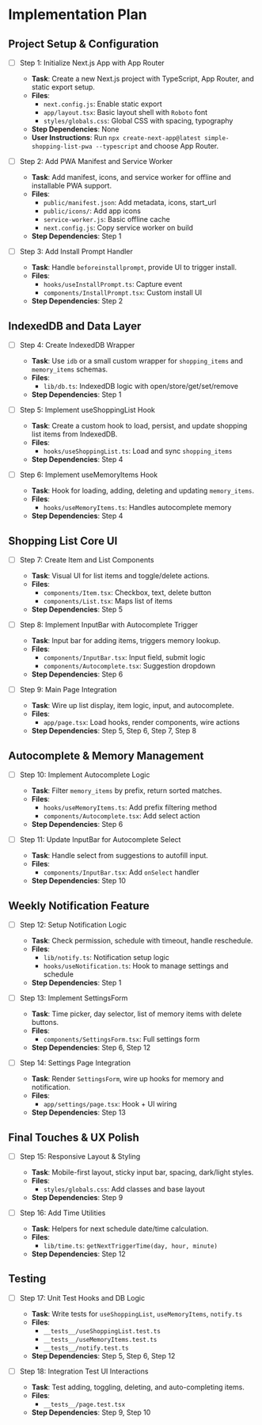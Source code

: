 # Implementation Plan

## Project Setup & Configuration

- [ ] Step 1: Initialize Next.js App with App Router
  - **Task**: Create a new Next.js project with TypeScript, App Router, and static export setup.
  - **Files**:
    - `next.config.js`: Enable static export
    - `app/layout.tsx`: Basic layout shell with `Roboto` font
    - `styles/globals.css`: Global CSS with spacing, typography
  - **Step Dependencies**: None
  - **User Instructions**: Run `npx create-next-app@latest simple-shopping-list-pwa --typescript` and choose App Router.

- [ ] Step 2: Add PWA Manifest and Service Worker
  - **Task**: Add manifest, icons, and service worker for offline and installable PWA support.
  - **Files**:
    - `public/manifest.json`: Add metadata, icons, start_url
    - `public/icons/`: Add app icons
    - `service-worker.js`: Basic offline cache
    - `next.config.js`: Copy service worker on build
  - **Step Dependencies**: Step 1

- [ ] Step 3: Add Install Prompt Handler
  - **Task**: Handle `beforeinstallprompt`, provide UI to trigger install.
  - **Files**:
    - `hooks/useInstallPrompt.ts`: Capture event
    - `components/InstallPrompt.tsx`: Custom install UI
  - **Step Dependencies**: Step 2

## IndexedDB and Data Layer

- [ ] Step 4: Create IndexedDB Wrapper
  - **Task**: Use `idb` or a small custom wrapper for `shopping_items` and `memory_items` schemas.
  - **Files**:
    - `lib/db.ts`: IndexedDB logic with open/store/get/set/remove
  - **Step Dependencies**: Step 1

- [ ] Step 5: Implement useShoppingList Hook
  - **Task**: Create a custom hook to load, persist, and update shopping list items from IndexedDB.
  - **Files**:
    - `hooks/useShoppingList.ts`: Load and sync `shopping_items`
  - **Step Dependencies**: Step 4

- [ ] Step 6: Implement useMemoryItems Hook
  - **Task**: Hook for loading, adding, deleting and updating `memory_items`.
  - **Files**:
    - `hooks/useMemoryItems.ts`: Handles autocomplete memory
  - **Step Dependencies**: Step 4

## Shopping List Core UI

- [ ] Step 7: Create Item and List Components
  - **Task**: Visual UI for list items and toggle/delete actions.
  - **Files**:
    - `components/Item.tsx`: Checkbox, text, delete button
    - `components/List.tsx`: Maps list of items
  - **Step Dependencies**: Step 5

- [ ] Step 8: Implement InputBar with Autocomplete Trigger
  - **Task**: Input bar for adding items, triggers memory lookup.
  - **Files**:
    - `components/InputBar.tsx`: Input field, submit logic
    - `components/Autocomplete.tsx`: Suggestion dropdown
  - **Step Dependencies**: Step 6

- [ ] Step 9: Main Page Integration
  - **Task**: Wire up list display, item logic, input, and autocomplete.
  - **Files**:
    - `app/page.tsx`: Load hooks, render components, wire actions
  - **Step Dependencies**: Step 5, Step 6, Step 7, Step 8

## Autocomplete & Memory Management

- [ ] Step 10: Implement Autocomplete Logic
  - **Task**: Filter `memory_items` by prefix, return sorted matches.
  - **Files**:
    - `hooks/useMemoryItems.ts`: Add prefix filtering method
    - `components/Autocomplete.tsx`: Add select action
  - **Step Dependencies**: Step 6

- [ ] Step 11: Update InputBar for Autocomplete Select
  - **Task**: Handle select from suggestions to autofill input.
  - **Files**:
    - `components/InputBar.tsx`: Add `onSelect` handler
  - **Step Dependencies**: Step 10

## Weekly Notification Feature

- [ ] Step 12: Setup Notification Logic
  - **Task**: Check permission, schedule with timeout, handle reschedule.
  - **Files**:
    - `lib/notify.ts`: Notification setup logic
    - `hooks/useNotification.ts`: Hook to manage settings and schedule
  - **Step Dependencies**: Step 1

- [ ] Step 13: Implement SettingsForm
  - **Task**: Time picker, day selector, list of memory items with delete buttons.
  - **Files**:
    - `components/SettingsForm.tsx`: Full settings form
  - **Step Dependencies**: Step 6, Step 12

- [ ] Step 14: Settings Page Integration
  - **Task**: Render `SettingsForm`, wire up hooks for memory and notification.
  - **Files**:
    - `app/settings/page.tsx`: Hook + UI wiring
  - **Step Dependencies**: Step 13

## Final Touches & UX Polish

- [ ] Step 15: Responsive Layout & Styling
  - **Task**: Mobile-first layout, sticky input bar, spacing, dark/light styles.
  - **Files**:
    - `styles/globals.css`: Add classes and base layout
  - **Step Dependencies**: Step 9

- [ ] Step 16: Add Time Utilities
  - **Task**: Helpers for next schedule date/time calculation.
  - **Files**:
    - `lib/time.ts`: `getNextTriggerTime(day, hour, minute)`
  - **Step Dependencies**: Step 12

## Testing

- [ ] Step 17: Unit Test Hooks and DB Logic
  - **Task**: Write tests for `useShoppingList`, `useMemoryItems`, `notify.ts`
  - **Files**:
    - `__tests__/useShoppingList.test.ts`
    - `__tests__/useMemoryItems.test.ts`
    - `__tests__/notify.test.ts`
  - **Step Dependencies**: Step 5, Step 6, Step 12

- [ ] Step 18: Integration Test UI Interactions
  - **Task**: Test adding, toggling, deleting, and auto-completing items.
  - **Files**:
    - `__tests__/page.test.tsx`
  - **Step Dependencies**: Step 9, Step 10

